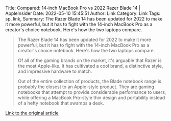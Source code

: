 Title: Compared: 14-inch MacBook Pro vs 2022 Razer Blade 14 | AppleInsider
Date: 2022-05-10 15:45:51
Author: Link
Category: Link
Tags: sp, link, 
Summary: The Razer Blade 14 has been updated for 2022 to make it more powerful, but it has to fight with the 14-inch MacBook Pro as a creator's choice notebook. Here's how the two laptops compare.

> The Razer Blade 14 has been updated for 2022 to make it more powerful, but it has to fight with the 14-inch MacBook Pro as a creator's choice notebook. Here's how the two laptops compare.
> 
> Of all of the gaming brands on the market, it's arguable that Razer is the most Apple-like. It has cultivated a cool brand, a distinctive style, and impressive hardware to match.
> 
> Out of the entire collection of products, the Blade notebook range is probably the closest to an Apple-style product. They are gaming notebooks that attempt to provide considerable performance to users, while offering a MacBook Pro-style thin design and portability instead of a hefty notebook that swamps a desk.

[Link to the original article](https://appleinsider.com/articles/22/05/10/compared-14-inch-macbook-pro-vs-2022-razer-blade-14)
